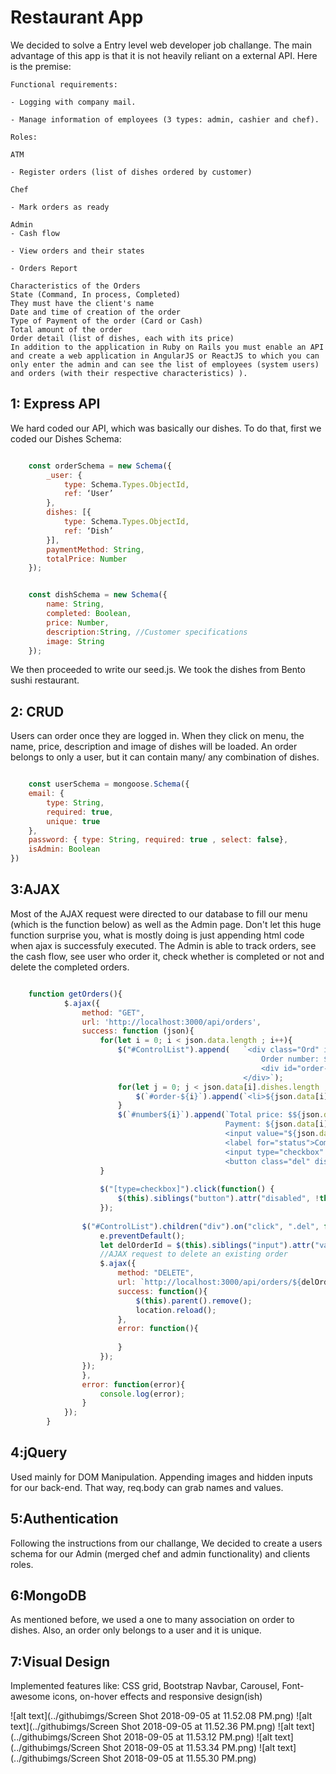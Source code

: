 # Restaurant App
We decided to solve a Entry level web developer job challange. The main advantage of this app is that it is not heavily reliant on a external API. Here is the premise:

    Functional requirements:

    - Logging with company mail.

    - Manage information of employees (3 types: admin, cashier and chef).

    Roles:

    ATM

    - Register orders (list of dishes ordered by customer)

    Chef

    - Mark orders as ready

    Admin
    - Cash flow

    - View orders and their states

    - Orders Report

    Characteristics of the Orders
    State (Command, In process, Completed)
    They must have the client's name
    Date and time of creation of the order
    Type of Payment of the order (Card or Cash)
    Total amount of the order
    Order detail (list of dishes, each with its price)
    In addition to the application in Ruby on Rails you must enable an API and create a web application in AngularJS or ReactJS to which you can only enter the admin and can see the list of employees (system users) and orders (with their respective characteristics) ).

## 1: Express API
We hard coded our API, which was basically our dishes. To do that, first we coded our Dishes Schema:

``` javascript

    const orderSchema = new Schema({
        _user: {
            type: Schema.Types.ObjectId,
            ref: ‘User’
        },
        dishes: [{
            type: Schema.Types.ObjectId,
            ref: ‘Dish’
        }],
        paymentMethod: String,
        totalPrice: Number
    });

```

``` javascript

    const dishSchema = new Schema({
        name: String,
        completed: Boolean,
        price: Number,
        description:String, //Customer specifications
        image: String
    });

```
We then proceeded to write our seed.js. We took the dishes from Bento sushi restaurant.

## 2: CRUD
Users can order once they are logged in. When they click on menu, the name, price, description and image of dishes will be loaded. An order belongs to only a user, but it can contain many/ any combination of dishes.

``` javascript

    const userSchema = mongoose.Schema({
    email: { 
        type: String, 
        required: true, 
        unique: true
    },
    password: { type: String, required: true , select: false},
    isAdmin: Boolean
})
```

## 3:AJAX
Most of the AJAX request were directed to our database to fill our menu (which is the function below) as well as the Admin page. Don't let this huge function surprise you, what is mostly doing is just appending html code when ajax is successfuly executed. The Admin is able to track orders, see the cash flow, see user who order it, check whether is completed or not and delete the completed orders.

``` javascript

    function getOrders(){
            $.ajax({
                method: "GET",
                url: 'http://localhost:3000/api/orders',  
                success: function (json){
                    for(let i = 0; i < json.data.length ; i++){
                        $("#ControlList").append(   `<div class="Ord" id="number${i}" style="border-bottom: 10px solid black;">
                                                        Order number: ${i} || by: ${json.data[i]._user.email} || Created at: ${json.data[i].createdAt}
                                                        <div id="order-${i}"></div>
                                                    </div>`);
                        for(let j = 0; j < json.data[i].dishes.length ;j++){
                            $(`#order-${i}`).append(`<li>${json.data[i].dishes[j].name}</li>`);
                        }
                        $(`#number${i}`).append(`Total price: $${json.data[i]                             .totalPrice} ||
                                                Payment: ${json.data[i].paymentMethod} || 
                                                <input value="${json.data[i]._id}" type='hidden'>
                                                <label for="status">Completed:</label> 
                                                <input type="checkbox" id="status" value="status"> ||
                                                <button class="del" disabled> Delete</button>`);
                    }
                
                    $("[type=checkbox]").click(function() {
                        $(this).siblings("button").attr("disabled", !this.checked);
                    });
                    
                $("#ControlList").children("div").on("click", ".del", function(e){
                    e.preventDefault();
                    let delOrderId = $(this).siblings("input").attr("value");
                    //AJAX request to delete an existing order
                    $.ajax({
                        method: "DELETE",
                        url: `http://localhost:3000/api/orders/${delOrderId}`,
                        success: function(){
                            $(this).parent().remove();
                            location.reload();
                        },
                        error: function(){
        
                        }
                    });
                });
                },
                error: function(error){
                    console.log(error);
                }
            });
        }

```

## 4:jQuery
Used mainly for DOM Manipulation. Appending images and hidden inputs for our back-end. That way, req.body can grab names and values.
    
## 5:Authentication
Following the instructions from our challange, We decided to create a users schema for our Admin (merged chef and admin functionality) and clients roles.
    
## 6:MongoDB
As mentioned before, we used a one to many association on order to dishes. Also, an order only belongs to a user and it is unique.
    
## 7:Visual Design
Implemented features like: CSS grid, Bootstrap Navbar, Carousel, Font-awesome icons, on-hover effects and responsive design(ish)

![alt text](../githubimgs/Screen Shot 2018-09-05 at 11.52.08 PM.png)
![alt text](../githubimgs/Screen Shot 2018-09-05 at 11.52.36 PM.png)
![alt text](../githubimgs/Screen Shot 2018-09-05 at 11.53.12 PM.png)
![alt text](../githubimgs/Screen Shot 2018-09-05 at 11.53.34 PM.png)
![alt text](../githubimgs/Screen Shot 2018-09-05 at 11.55.30 PM.png)